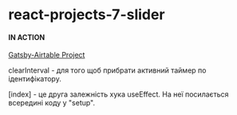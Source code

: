 # react-projects-7-slider

#### IN ACTION

[Gatsby-Airtable Project](https://gatsby-airtable-design-project.netlify.app/)


clearInterval - для того щоб прибрати активний таймер по ідентифікатору.

[index] - це друга залежність хука useEffect. На неї посилається всередині коду у "setup".
